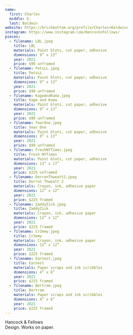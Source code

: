 ```yaml
---
name:
  first: Charles
  middle: G.
  last: Baldwin
website: https://brickbottom.org/profile/Charles+Baldwin/
instagram: https://www.instagram.com/HancocknFellows/
pieces:
  - filename: LBL.jpeg
    title: LBL
    materials: Paint blots, cut paper, adhesive
    dimensions: 9” x 13”
    year: 2021
    price: $99 unframed
  - filename: PetsLL.jpeg
    title: PetsLL
    materials: Paint blots, cut paper, adhesive
    dimensions: 9” x 13”
    year: 2021
    price: $99 unframed
  - filename: KageAndKuma.jpeg
    title: Kage and Kuma
    materials: Paint blots, cut paper, adhesive
    dimensions: 9” x 13”
    year: 2021
    price: $99 unframed
  - filename: YearOne.jpeg
    title: Year One
    materials: Paint blots, cut paper, adhesive
    dimensions: 9” x 13”
    year: 2021
    price: $99 unframed
  - filename: FreshNYTimes.jpeg
    title: Fresh NYTimes
    materials: Paint blots, cut paper, adhesive
    dimensions: 13” x 17”
    year: 2021
    price: $225 unframed
  - filename: DerronThweatt2.jpeg
    title: Derron Thweatt 2
    materials: Crayon, ink, adhesive paper
    dimensions: 12” x 12”
    year: 2021
    price: $225 framed
  - filename: ZaddyZick.jpeg
    title: ZaddyZick
    materials: Crayon, ink, adhesive paper
    dimensions: 12” x 12”
    year: 2021
    price: $225 framed
  - filename: Cr3emy.jpeg
    title: Cr3emy
    materials: Crayon, ink, adhesive paper
    dimensions: 12” x 12”
    year: 2021
    price: $225 framed
  - filename: Earnest.jpeg
    title: Earnest
    materials: Paper scraps and ink scribbles
    dimensions: 4” x 6”
    year: 2021
    price: $225 framed
  - filename: Bertram.jpeg
    title: Bertram
    materials: Paper scraps and ink scribbles
    dimensions: 4” x 6”
    year: 2021
    price: $225 framed
---
```


Hancock & Fellows  
Design. Works on paper. 
